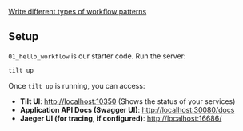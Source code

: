 [Write different types of workflow patterns](https://docs.dapr.io/developing-applications/building-blocks/workflow/workflow-patterns/)

## Setup

`01_hello_workflow` is our starter code. Run the server:

```bash
tilt up
```

Once `tilt up` is running, you can access:

*   **Tilt UI**: [http://localhost:10350](http://localhost:10350) (Shows the status of your services)
*   **Application API Docs (Swagger UI)**: [http://localhost:30080/docs](http://localhost:30080/docs)
*   **Jaeger UI (for tracing, if configured)**: [http://localhost:16686/](http://localhost:16686/)